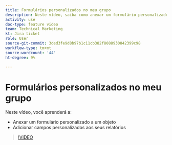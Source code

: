 ```yaml
---
title: Formulários personalizados no meu grupo
description: Neste vídeo, saiba como anexar um formulário personalizado a um objeto e adicionar campos personalizados a relatórios.
activity: use
doc-type: feature video
team: Technical Marketing
kt: Jira ticket
role: User
source-git-commit: 3ded3fe9d8b97b1c11cb382f8088930842399c98
workflow-type: tm+mt
source-wordcount: '44'
ht-degree: 9%

---
```


# Formulários personalizados no meu grupo

Neste vídeo, você aprenderá a:

* Anexar um formulário personalizado a um objeto
* Adicionar campos personalizados aos seus relatórios

>[!VIDEO](https://video.tv.adobe.com/v/335173/?quality=12)
